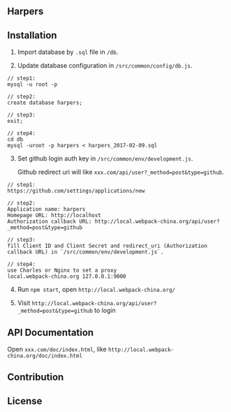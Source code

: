 ## Harpers

## Installation

1. Import database by `.sql` file in `/db`.

2. Update database configuration in `/src/common/config/db.js`.

```
// step1: 
mysql -u root -p 

// step2: 
create database harpers;

// step3:
exit;

// step4:
cd db
mysql -uroot -p harpers < harpers_2017-02-09.sql

```

3. Set github login auth key in `/src/common/env/development.js`.

    Github redirect uri will like `xxx.com/api/user?_method=post&type=github`.

```
// step1:
https://github.com/settings/applications/new

// step2: 
Application name: harpers
Homepage URL: http://localhost
Authorization callback URL: http://local.webpack-china.org/api/user?_method=post&type=github

// step3:
fill Client ID and Client Secret and redirect_uri (Authorization callback URL) in `/src/common/env/development.js`.

// step4: 
use Charles or Nginx to set a proxy
local.webpack-china.org 127.0.0.1:9000
```

4. Run `npm start`, open `http://local.webpack-china.org/`

5. Visit `http://local.webpack-china.org/api/user?_method=post&type=github` to login

## API Documentation

Open `xxx.com/doc/index.html`, like `http://local.webpack-china.org/doc/index.html`

## Contribution

## License